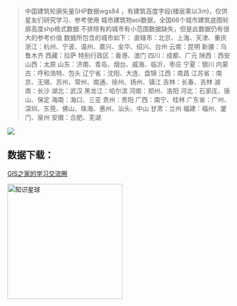 > 中国建筑轮廓矢量SHP数据wgs84 ，有建筑高度字段(楼层乘以3m)，仅供星友们研究学习、参考使用
城市建筑物aoi数据，全国66个城市建筑底图轮廓高度shp格式数据
不排除有的城市有小范围数据缺失，但是此数据仍有很大的参考价值
数据所包含的城市如下：
直辖市：北京、上海、天津、重庆
浙江：杭州、宁波、温州、嘉兴、金华、绍兴、台州
云南：昆明
新疆：乌鲁木齐
西藏：拉萨
特别行政区：香港、澳门
四川：成都、广元
陕西：西安
山西：太原
山东：济南、青岛、烟台、威海、临沂、枣庄
宁夏：银川
内蒙古：呼和浩特、包头
辽宁省：沈阳、大连、盘锦
江西：南昌
江苏省：南京、无锡、苏州、常州、南通、徐州、扬州、镇江
吉林：长春、吉林
湖南：长沙
湖北：武汉
黑龙江：哈尔滨
河南：郑州、洛阳
河北：石家庄、唐山、保定
海南：海口、三亚
贵州：贵阳
广西：南宁、桂林
广东省：广州、深圳、东莞、佛山、珠海、惠州、汕头、中山
甘肃：兰州
福建：福州、厦门、泉州
安徽：合肥、芜湖

![](https://gitee.com/gishome/gis-learning-circle/raw/main/%E6%95%88%E6%9E%9C%E5%9B%BE/%E5%BB%BA%E7%AD%91%E7%89%A9%E8%BD%AE%E5%BB%93.jpg)
 
 
## 数据下载：
[GIS之家的学习交流圈](https://t.zsxq.com/Ivg49)   

<img src="https://gitee.com/gishome/gis-learning-circle/raw/main/%E6%95%88%E6%9E%9C%E5%9B%BE/%E7%9F%A5%E8%AF%86%E6%98%9F%E7%90%83.jpg" width="260" height="auto" alt="知识星球">